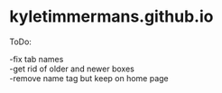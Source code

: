 # kyletimmermans.github.io

ToDo:

<div>-fix tab names</div>
<div>-get rid of older and newer boxes</div>
<div>-remove name tag but keep on home page</div>

